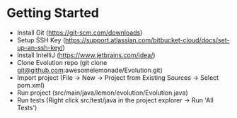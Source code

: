 Getting Started
===============
* Install Git (https://git-scm.com/downloads)
* Setup SSH Key (https://support.atlassian.com/bitbucket-cloud/docs/set-up-an-ssh-key/)
* Install IntelliJ (https://www.jetbrains.com/idea/)
* Clone Evolution repo (git clone git@github.com:awesomelemonade/Evolution.git)
* Import project (File -> New -> Project from Existing Sources -> Select pom.xml)
* Run project (src/main/java/lemon/evolution/Evolution.java)
* Run tests (Right click src/test/java in the project explorer -> Run 'All Tests')

